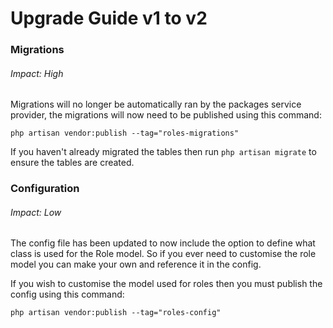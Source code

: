 # Upgrade Guide v1 to v2

### Migrations
###### Impact: High
Migrations will no longer be automatically ran by the packages service provider, the migrations will now need to be published using this command:
```
php artisan vendor:publish --tag="roles-migrations"
```
If you haven't already migrated the tables then run `php artisan migrate` to ensure the tables are created.

### Configuration
###### Impact: Low
The config file has been updated to now include the option to define what class is used for the Role model. So if you ever need to customise the role model you can make your own and reference it in the config. 

If you wish to customise the model used for roles then you must publish the config using this command:
```
php artisan vendor:publish --tag="roles-config"
```
